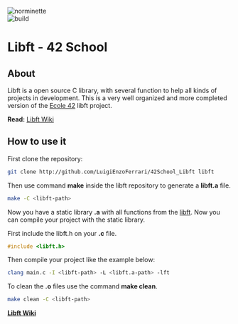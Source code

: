![norminette](https://github.com/LuigiEnzoFerrari/EasyAsHell/actions/workflows/linter.yml/badge.svg)  
![build](https://github.com/LuigiEnzoFerrari/EasyAsHell/actions/workflows/build.yml/badge.svg)  

# Libft - 42 School  

## About  
Libft is a open source C library, with several function to help all kinds of projects in development. This is a very well organized and more completed version of the [Ecole 42](https://www.42.fr/en/ "42 schoool") libft project.

**Read:** [Libft Wiki](https://github.com/LuigiEnzoFerrari/42School_Libft/wiki/libft3 "all functions")



## How to use it  

First clone the repository:

```sh
git clone http://github.com/LuigiEnzoFerrari/42School_Libft libft
```

Then use command **make** inside the libft repository to generate a **libft.a** file.


```sh
make -C <libft-path>
```

Now you have a static library **.a** with all functions from the [libft](https://github.com/LuigiEnzoFerrari/42School_Libft/wiki/libft1 "libft by header type"). Now you can compile your project with the static library.  


First include the libft.h on your **.c** file.

```c
#include <libft.h>
```
Then compile your project like the example below:

```sh
clang main.c -I <libft-path> -L <libft.a-path> -lft
```

To clean the **.o** files use the command **make clean**.

```sh
make clean -C <libft-path>
```


**[Libft Wiki](https://github.com/LuigiEnzoFerrari/42School_Libft/wiki/libft3 "42 functions")**
